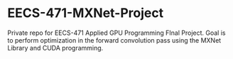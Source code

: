 # EECS-471-MXNet-Project
Private repo for EECS-471 Applied GPU Programming FInal Project. Goal is to perform optimization in the forward convolution pass using the MXNet Library and CUDA programming.
